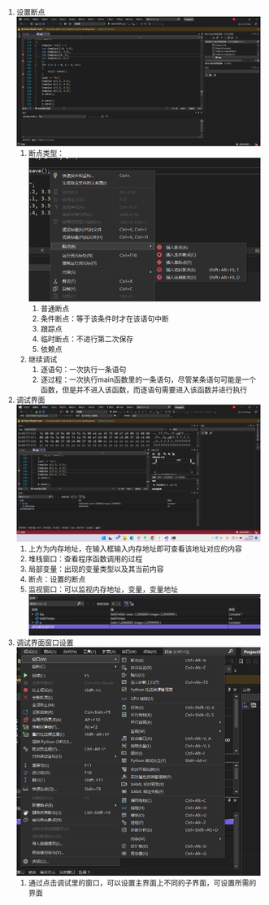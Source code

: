 1. 设置断点![image-20221207223932321](res/01.单点调试/image-20221207223932321.png)
   1. 断点类型：![image-20221207224018877](res/01.单点调试/image-20221207224018877.png)
      1. 普通断点
      2. 条件断点：等于该条件时才在该语句中断
      3. 跟踪点
      4. 临时断点：不进行第二次保存
      5. 依赖点
   2. 继续调试
      1. 逐语句：一次执行一条语句
      2. 逐过程：一次执行main函数里的一条语句，尽管某条语句可能是一个函数，但是并不进入该函数，而逐语句需要进入该函数并进行执行
2. 调试界面![image-20221207224338547](res/01.单点调试/image-20221207224338547.png)
   1. 上方为内存地址，在输入框输入内存地址即可查看该地址对应的内容
   2. 堆栈窗口：查看程序函数调用的过程
   3. 局部变量：出现的变量类型以及其当前内容
   4. 断点：设置的断点
   5. 监视窗口：可以监视内存地址，变量，变量地址![image-20221207225259335](res/01.单点调试/image-20221207225259335.png)
3. 调试界面窗口设置![image-20221207224822372](res/01.单点调试/image-20221207224822372.png)
   1. 通过点击调试里的窗口，可以设置主界面上不同的子界面，可设置所需的界面